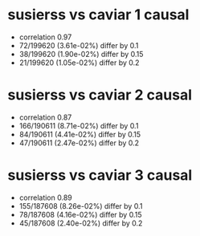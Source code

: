 # susierss vs caviar  1 causal

- correlation 0.97
- 72/199620 (3.61e-02%) differ by 0.1
- 38/199620 (1.90e-02%) differ by 0.15
- 21/199620 (1.05e-02%) differ by 0.2


# susierss vs caviar  2 causal

- correlation 0.87
- 166/190611 (8.71e-02%) differ by 0.1
- 84/190611 (4.41e-02%) differ by 0.15
- 47/190611 (2.47e-02%) differ by 0.2


# susierss vs caviar  3 causal

- correlation 0.89
- 155/187608 (8.26e-02%) differ by 0.1
- 78/187608 (4.16e-02%) differ by 0.15
- 45/187608 (2.40e-02%) differ by 0.2


